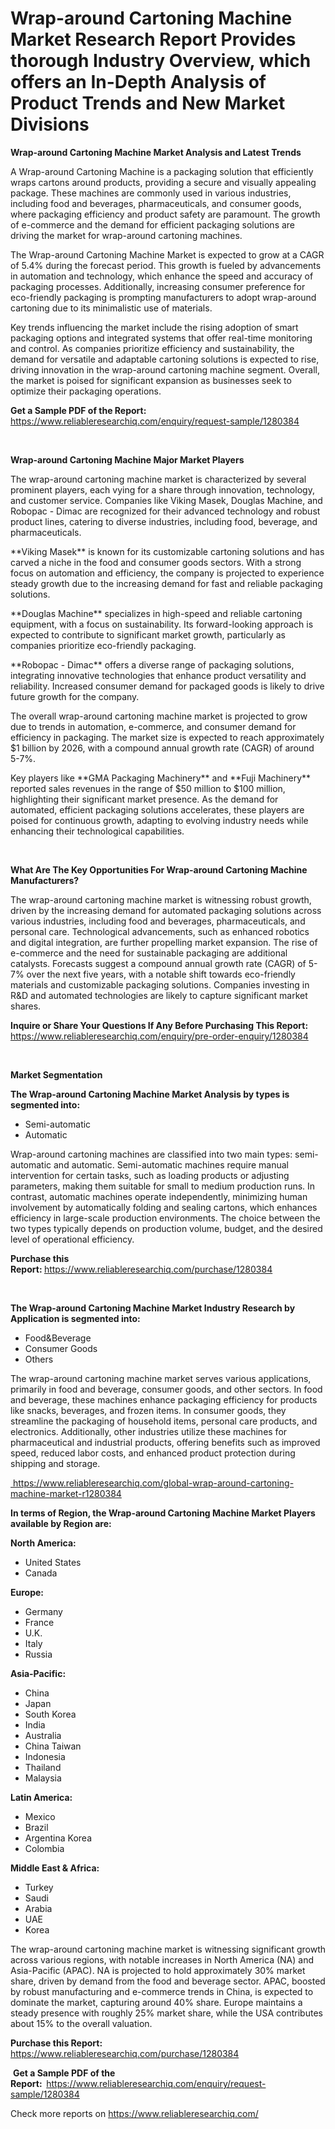 <p><h1>Wrap-around Cartoning Machine Market Research Report Provides thorough Industry Overview, which offers an In-Depth Analysis of Product Trends and New Market Divisions</h1></p><p><strong>Wrap-around Cartoning Machine Market Analysis and Latest Trends</strong></p>
<p><p>A Wrap-around Cartoning Machine is a packaging solution that efficiently wraps cartons around products, providing a secure and visually appealing package. These machines are commonly used in various industries, including food and beverages, pharmaceuticals, and consumer goods, where packaging efficiency and product safety are paramount. The growth of e-commerce and the demand for efficient packaging solutions are driving the market for wrap-around cartoning machines.</p><p>The Wrap-around Cartoning Machine Market is expected to grow at a CAGR of 5.4% during the forecast period. This growth is fueled by advancements in automation and technology, which enhance the speed and accuracy of packaging processes. Additionally, increasing consumer preference for eco-friendly packaging is prompting manufacturers to adopt wrap-around cartoning due to its minimalistic use of materials. </p><p>Key trends influencing the market include the rising adoption of smart packaging options and integrated systems that offer real-time monitoring and control. As companies prioritize efficiency and sustainability, the demand for versatile and adaptable cartoning solutions is expected to rise, driving innovation in the wrap-around cartoning machine segment. Overall, the market is poised for significant expansion as businesses seek to optimize their packaging operations.</p></p>
<p><strong>Get a Sample PDF of the Report:&nbsp;</strong> <a href="https://www.reliableresearchiq.com/enquiry/request-sample/1280384?utm_campaign=3107&utm_medium=2&utm_source=Github&utm_content=ia&utm_term=24032025&utm_id=wrap-around-cartoning-machine">https://www.reliableresearchiq.com/enquiry/request-sample/1280384</a></p>
<p>&nbsp;</p>
<p><strong>Wrap-around Cartoning Machine Major Market Players</strong></p>
<p><p>The wrap-around cartoning machine market is characterized by several prominent players, each vying for a share through innovation, technology, and customer service. Companies like Viking Masek, Douglas Machine, and Robopac - Dimac are recognized for their advanced technology and robust product lines, catering to diverse industries, including food, beverage, and pharmaceuticals.</p><p>**Viking Masek** is known for its customizable cartoning solutions and has carved a niche in the food and consumer goods sectors. With a strong focus on automation and efficiency, the company is projected to experience steady growth due to the increasing demand for fast and reliable packaging solutions.</p><p>**Douglas Machine** specializes in high-speed and reliable cartoning equipment, with a focus on sustainability. Its forward-looking approach is expected to contribute to significant market growth, particularly as companies prioritize eco-friendly packaging.</p><p>**Robopac - Dimac** offers a diverse range of packaging solutions, integrating innovative technologies that enhance product versatility and reliability. Increased consumer demand for packaged goods is likely to drive future growth for the company.</p><p>The overall wrap-around cartoning machine market is projected to grow due to trends in automation, e-commerce, and consumer demand for efficiency in packaging. The market size is expected to reach approximately $1 billion by 2026, with a compound annual growth rate (CAGR) of around 5-7%.</p><p>Key players like **GMA Packaging Machinery** and **Fuji Machinery** reported sales revenues in the range of $50 million to $100 million, highlighting their significant market presence. As the demand for automated, efficient packaging solutions accelerates, these players are poised for continuous growth, adapting to evolving industry needs while enhancing their technological capabilities.</p></p>
<p>&nbsp;</p>
<p><strong>What Are The Key Opportunities For Wrap-around Cartoning Machine Manufacturers?</strong></p>
<p><p>The wrap-around cartoning machine market is witnessing robust growth, driven by the increasing demand for automated packaging solutions across various industries, including food and beverages, pharmaceuticals, and personal care. Technological advancements, such as enhanced robotics and digital integration, are further propelling market expansion. The rise of e-commerce and the need for sustainable packaging are additional catalysts. Forecasts suggest a compound annual growth rate (CAGR) of 5-7% over the next five years, with a notable shift towards eco-friendly materials and customizable packaging solutions. Companies investing in R&D and automated technologies are likely to capture significant market shares.</p></p>
<p><strong>Inquire or Share Your Questions If Any Before Purchasing This Report:</strong> <a href="https://www.reliableresearchiq.com/enquiry/pre-order-enquiry/1280384?utm_campaign=3107&utm_medium=2&utm_source=Github&utm_content=ia&utm_term=24032025&utm_id=wrap-around-cartoning-machine">https://www.reliableresearchiq.com/enquiry/pre-order-enquiry/1280384</a></p>
<p>&nbsp;</p>
<p><strong>Market Segmentation</strong></p>
<p><strong>The Wrap-around Cartoning Machine Market Analysis by types is segmented into:</strong></p>
<p><ul><li>Semi-automatic</li><li>Automatic</li></ul></p>
<p><p>Wrap-around cartoning machines are classified into two main types: semi-automatic and automatic. Semi-automatic machines require manual intervention for certain tasks, such as loading products or adjusting parameters, making them suitable for small to medium production runs. In contrast, automatic machines operate independently, minimizing human involvement by automatically folding and sealing cartons, which enhances efficiency in large-scale production environments. The choice between the two types typically depends on production volume, budget, and the desired level of operational efficiency.</p></p>
<p><strong>Purchase this Report:&nbsp;</strong><a href="https://www.reliableresearchiq.com/purchase/1280384?utm_campaign=3107&utm_medium=2&utm_source=Github&utm_content=ia&utm_term=24032025&utm_id=wrap-around-cartoning-machine">https://www.reliableresearchiq.com/purchase/1280384</a></p>
<p>&nbsp;</p>
<p><strong>The Wrap-around Cartoning Machine Market Industry Research by Application is segmented into:</strong></p>
<p><ul><li>Food&Beverage</li><li>Consumer Goods</li><li>Others</li></ul></p>
<p><p>The wrap-around cartoning machine market serves various applications, primarily in food and beverage, consumer goods, and other sectors. In food and beverage, these machines enhance packaging efficiency for products like snacks, beverages, and frozen items. In consumer goods, they streamline the packaging of household items, personal care products, and electronics. Additionally, other industries utilize these machines for pharmaceutical and industrial products, offering benefits such as improved speed, reduced labor costs, and enhanced product protection during shipping and storage.</p></p>
<p><a href="https://www.reliableresearchiq.com/global-wrap-around-cartoning-machine-market-r1280384?utm_campaign=3107&utm_medium=2&utm_source=Github&utm_content=ia&utm_term=24032025&utm_id=wrap-around-cartoning-machine">&nbsp;https://www.reliableresearchiq.com/global-wrap-around-cartoning-machine-market-r1280384</a></p>
<p><strong>In terms of Region, the Wrap-around Cartoning Machine Market Players available by Region are:</strong></p>
<p>
    <p> <strong> North America: </strong>
        <ul>
            <li>United States</li>
            <li>Canada</li>
        </ul>
        </p> 
    <p> <strong> Europe: </strong>
        <ul>
            <li>Germany</li>
            <li>France</li>
            <li>U.K.</li>
            <li>Italy</li>
            <li>Russia</li>
        </ul>
        </p> 
    <p> <strong> Asia-Pacific: </strong>
        <ul>
            <li>China</li>
            <li>Japan</li>
            <li>South Korea</li>
            <li>India</li>
            <li>Australia</li>
            <li>China Taiwan</li>
            <li>Indonesia</li>
            <li>Thailand</li>
            <li>Malaysia</li>
        </ul>
        </p> 
    <p> <strong> Latin America: </strong>
        <ul>
            <li>Mexico</li>
            <li>Brazil</li>
            <li>Argentina Korea</li>
            <li>Colombia</li>
        </ul>
        </p> 
    <p> <strong> Middle East & Africa: </strong>
        <ul>
            <li>Turkey</li>
            <li>Saudi</li>
            <li>Arabia</li>
            <li>UAE</li>
            <li>Korea</li>
        </ul>
    </p>
    </p>
<p><p>The wrap-around cartoning machine market is witnessing significant growth across various regions, with notable increases in North America (NA) and Asia-Pacific (APAC). NA is projected to hold approximately 30% market share, driven by demand from the food and beverage sector. APAC, boosted by robust manufacturing and e-commerce trends in China, is expected to dominate the market, capturing around 40% share. Europe maintains a steady presence with roughly 25% market share, while the USA contributes about 15% to the overall valuation.</p></p>
<p><strong>Purchase this Report: </strong><a href="https://www.reliableresearchiq.com/purchase/1280384?utm_campaign=3107&utm_medium=2&utm_source=Github&utm_content=ia&utm_term=24032025&utm_id=wrap-around-cartoning-machine">https://www.reliableresearchiq.com/purchase/1280384</a></p>
<p>&nbsp;<strong>Get a Sample PDF of the Report:&nbsp;&nbsp;</strong><a href="https://www.reliableresearchiq.com/enquiry/request-sample/1280384?utm_campaign=3107&utm_medium=2&utm_source=Github&utm_content=ia&utm_term=24032025&utm_id=wrap-around-cartoning-machine">https://www.reliableresearchiq.com/enquiry/request-sample/1280384</a></p>
<p><strong></strong></p>
<p>Check more reports on <a href="https://www.reliableresearchiq.com/?utm_campaign=3107&utm_medium=2&utm_source=Github&utm_content=ia&utm_term=24032025&utm_id=wrap-around-cartoning-machine">https://www.reliableresearchiq.com/</a></p>